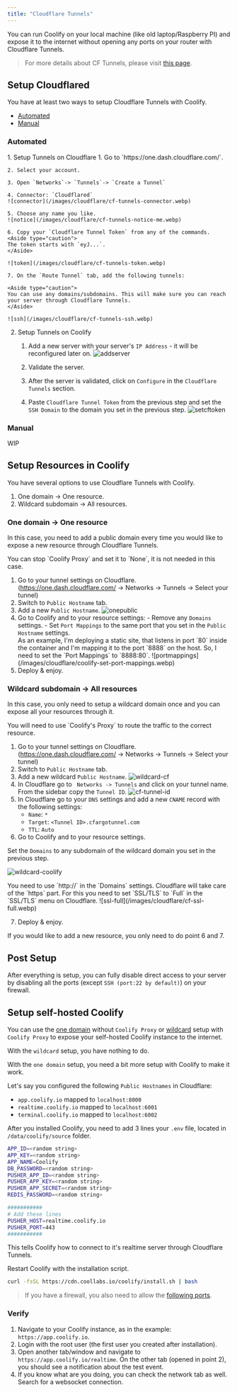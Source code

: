 ```yaml
---
title: "Cloudflare Tunnels"
---
```


You can run Coolify on your local machine (like old laptop/Raspberry PI) and expose it to the internet without opening any ports on your router with Cloudflare Tunnels.

> For more details about CF Tunnels, please visit [this page](https://developers.cloudflare.com/cloudflare-one/connections/connect-networks/).

## Setup Cloudflared

You have at least two ways to setup Cloudflare Tunnels with Coolify.

- [Automated](#automated)
- [Manual](#manual)

### Automated

<Steps>
1. Setup Tunnels on Cloudflare
    1. Go to `https://one.dash.cloudflare.com/`.

    2. Select your account.

    3. Open `Networks`-> `Tunnels`-> `Create a Tunnel`

    4. Connector: `Cloudflared`
    ![connector](/images/cloudflare/cf-tunnels-connector.webp)

    5. Choose any name you like.
    ![notice](/images/cloudflare/cf-tunnels-notice-me.webp)

    6. Copy your `Cloudflare Tunnel Token` from any of the commands.
    <Aside type="caution">
    The token starts with `eyJ...`.
    </Aside>

    ![token](/images/cloudflare/cf-tunnels-token.webp)

    7. On the `Route Tunnel` tab, add the following tunnels:

    <Aside type="caution">
    You can use any domains/subdomains. This will make sure you can reach your server through Cloudflare Tunnels.
    </Aside>

    ![ssh](/images/cloudflare/cf-tunnels-ssh.webp)

2. Setup Tunnels on Coolify
    1. Add a new server with your server's `IP Address` - it will be reconfigured later on.
    ![addserver](/images/cloudflare/coolify-add-server.webp)

    2. Validate the server.

    2. After the server is validated, click on `Configure` in the `Cloudflare Tunnels` section.

    3. Paste `Cloudflare Tunnel Token` from the previous step and set the `SSH Domain` to the domain you set in the previous step.
    ![setcftoken](/images/cloudflare/coolify-set-cf-token.webp)

</Steps>

### Manual

WIP

## Setup Resources in Coolify

You have several options to use Cloudflare Tunnels with Coolify.

1. One domain -> One resource.
2. Wildcard subdomain -> All resources.

### One domain -> One resource

In this case, you need to add a public domain every time you would like to expose a new resource through Cloudflare Tunnels.

<Aside type="caution">
  You can stop `Coolify Proxy` and set it to `None`, it is not needed in this
  case.
</Aside>

1. Go to your tunnel settings on Cloudflare. (https://one.dash.cloudflare.com/ -> Networks -> Tunnels -> Select your tunnel)
2. Switch to `Public Hostname` tab.
3. Add a new `Public Hostname`.
   ![onepublic](/images/cloudflare/cf-one-public-hostname.webp)
4. Go to Coolify and to your resource settings: - Remove any `Domains` settings. - Set `Port Mappings` to the same port that you set in the `Public Hostname` settings.
   <Aside type="caution">
     As an example, I'm deploying a static site, that listens in port `80`
     inside the container and I'm mapping it to the port `8888` on the host. So,
     I need to set the `Port Mappings` to `8888:80`.
     ![portmappings](/images/cloudflare/coolify-set-port-mappings.webp)
   </Aside>
5. Deploy & enjoy.

### Wildcard subdomain -> All resources

In this case, you only need to setup a wildcard domain once and you can expose all your resources through it.

<Aside type="caution">
  You will need to use `Coolify's Proxy` to route the traffic to the correct
  resource.
</Aside>

1. Go to your tunnel settings on Cloudflare. (https://one.dash.cloudflare.com/ -> Networks -> Tunnels -> Select your tunnel)
2. Switch to `Public Hostname` tab.
3. Add a new wildcard `Public Hostname`.
   ![wildcard-cf](/images/cloudflare/cf-wildcard-public-hostname.webp)
4. In Cloudflare go to ` Networks -> Tunnels` and click on your tunnel name. From the sidebar copy the `Tunnel ID`.
   ![cf-tunnel-id](/images/cloudflare/cf-tunnel-id.webp)
5. In Cloudflare go to your `DNS` settings and add a new `CNAME` record with the following settings:
   - `Name`: `*`
   - `Target`: `<Tunnel ID>.cfargotunnel.com`
   - `TTL`: `Auto`
6. Go to Coolify and to your resource settings.

Set the `Domains` to any subdomain of the wildcard domain you set in the previous step.

![wildcard-coolify](/images/cloudflare/coolify-set-domains.webp)

<Aside type="caution">
You need to use `http://` in the `Domains` settings. Cloudflare will take care of the `https` part.
For this you need to set `SSL/TLS` to `Full` in the `SSL/TLS` menu on Cloudflare.
![ssl-full](/images/cloudflare/cf-ssl-full.webp)

</Aside>

7. Deploy & enjoy.

<Aside type="caution">
  If you would like to add a new resource, you only need to do point 6 and 7.
</Aside>

## Post Setup

After everything is setup, you can fully disable direct access to your server by disabling all the ports (except `SSH (port:22 by default)`) on your firewall.

## Setup self-hosted Coolify

You can use the [one domain](/docs/knowledge-base/cloudflare/tunnels/#one-domain---one-resource) without `Coolify Proxy` or [wildcard](/docs/knowledge-base/cloudflare/tunnels/#wildcard-subdomain---all-resources) setup with `Coolify Proxy` to expose your self-hosted Coolify instance to the internet.

With the `wildcard` setup, you have nothing to do.

With the `one domain` setup, you need a bit more setup with Coolify to make it work.

Let's say you configured the following `Public Hostnames` in Cloudflare:

- `app.coolify.io` mapped to `localhost:8000`
- `realtime.coolify.io` mapped to `localhost:6001`
- `terminal.coolify.io` mapped to `localhost:6002`

After you installed Coolify, you need to add 3 lines your `.env` file, located in `/data/coolify/source` folder.

```bash
APP_ID=<random string>
APP_KEY=<random string>
APP_NAME=Coolify
DB_PASSWORD=<random string>
PUSHER_APP_ID=<random string>
PUSHER_APP_KEY=<random string>
PUSHER_APP_SECRET=<random string>
REDIS_PASSWORD=<random string>

###########
# Add these lines
PUSHER_HOST=realtime.coolify.io
PUSHER_PORT=443
###########
```

This tells Coolify how to connect to it's realtime server through Cloudflare Tunnels.

Restart Coolify with the installation script.

```bash
curl -fsSL https://cdn.coollabs.io/coolify/install.sh | bash
```

> If you have a firewall, you also need to allow the [following ports](/docs/knowledge-base/server/firewall).

### Verify

1. Navigate to your Coolify instance, as in the example: `https://app.coolify.io`.
2. Login with the root user (the first user you created after installation).
3. Open another tab/window and navigate to `https://app.coolify.io/realtime`. On the other tab (opened in point 2), you should see a notification about the test event.
4. If you know what are you doing, you can check the network tab as well. Search for a websocket connection.
